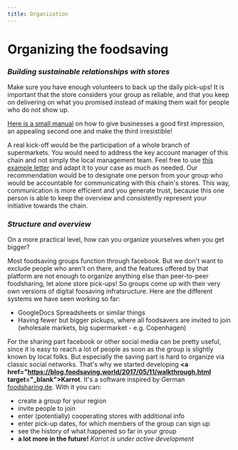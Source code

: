 ```yaml
---
title: Organization
---
```


# Organizing the foodsaving
### <div class="fa fa-briefcase"></div> _Building sustainable relationships with stores_

Make sure you have enough volunteers to back up the daily pick-ups! It is important that the store considers your group as reliable, and that you keep on delivering on what you promised instead of making them wait for people who do not show up.

<a href="https://yunity.atlassian.net/wiki/spaces/FSINT/pages/46203075/How+to+build+and+maintain+cooperations+with+stores" target="_blank">Here is a small manual</a> on how to give businesses a good first impression, an appealing second one and make the third irresistible!

A real kick-off would be the participation of a whole branch of supermarkets. You would need to address the key account manager of this chain and not simply the local management team. Feel free to use <a href="https://yunity.atlassian.net/wiki/spaces/FSINT/pages/93497044/Example+letter+to+a+chain+HQ" target="_blank">this example letter</a> and adapt it to your case as much as needed. Our recommendation would be to designate one person from your group who would be accountable for communicating with this chain's stores. This way, communication is more efficient and you generate trust, because this one person is able to keep the overview and consistently represent your initiative towards the chain.

### <div class="fa fa-calendar-check-o"></div> _Structure and overview_

On a more practical level, how can you organize yourselves when you get bigger?

Most foodsaving groups function through facebook. But we don't want to exclude people who aren't on there, and the features offered by that platform are not enough to organize anything else than peer-to-peer foodsharing, let alone store pick-ups! So groups come up with their very own versions of digital foosaving infratsructure. Here are the different systems we have seen working so far:

* GoogleDocs Spreadsheets or similar things
* Having fewer but bigger pickups, where all foodsavers are invited to join (wholesale markets, big supermarket - e.g. Copenhagen)

For the sharing part facebook or other social media can be pretty useful, since it is easy to reach a lot of people as soon as the group is slightly known by local folks. But especially the saving part is hard to organize via classic social networks. That's why we started developing **<a href="https://blog.foodsaving.world/2017/05/11/walkthrough.html target="_blank">Karrot</a>**. It's a software inspired by German <a href="https://foodsharing.de/" target="_blank">foodsharing.de</a>. With it you can:
* create a group for your region
* invite people to join
* enter (potentially) cooperating stores with additional info
* enter pick-up dates, for which members of the group can sign up
* see the history of what happened so far in your group
* **a lot more in the future!** _Karrot is under active development_

